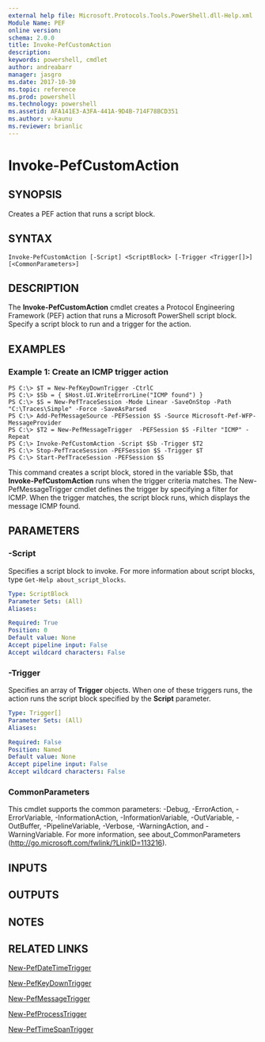 ```yaml
---
external help file: Microsoft.Protocols.Tools.PowerShell.dll-Help.xml
Module Name: PEF
online version: 
schema: 2.0.0
title: Invoke-PefCustomAction
description: 
keywords: powershell, cmdlet
author: andreabarr
manager: jasgro
ms.date: 2017-10-30
ms.topic: reference
ms.prod: powershell
ms.technology: powershell
ms.assetid: AFA141E3-A3FA-441A-9D4B-714F78BCD351
ms.author: v-kaunu
ms.reviewer: brianlic
---
```


# Invoke-PefCustomAction

## SYNOPSIS
Creates a PEF action that runs a script block.

## SYNTAX

```
Invoke-PefCustomAction [-Script] <ScriptBlock> [-Trigger <Trigger[]>] [<CommonParameters>]
```

## DESCRIPTION
The **Invoke-PefCustomAction** cmdlet creates a Protocol Engineering Framework (PEF) action that runs a Microsoft PowerShell script block.
Specify a script block to run and a trigger for the action.

## EXAMPLES

### Example 1: Create an ICMP trigger action
```
PS C:\> $T = New-PefKeyDownTrigger -CtrlC
PS C:\> $Sb = { $Host.UI.WriteErrorLine("ICMP found") }
PS C:\> $S = New-PefTraceSession -Mode Linear -SaveOnStop -Path "C:\Traces\Simple" -Force -SaveAsParsed
PS C:\> Add-PefMessageSource -PEFSession $S -Source Microsoft-Pef-WFP-MessageProvider
PS C:\> $T2 = New-PefMessageTrigger  -PEFSession $S -Filter "ICMP" -Repeat
PS C:\> Invoke-PefCustomAction -Script $Sb -Trigger $T2
PS C:\> Stop-PefTraceSession -PEFSession $S -Trigger $T
PS C:\> Start-PefTraceSession -PEFSession $S
```

This command creates a script block, stored in the variable $Sb, that **Invoke-PefCustomAction** runs when the trigger criteria matches.
The New-PefMessageTrigger cmdlet defines the trigger by specifying a filter for ICMP.
When the trigger matches, the script block runs, which displays the message ICMP found.

## PARAMETERS

### -Script
Specifies a script block to invoke.
For more information about script blocks, type `Get-Help about_script_blocks`.

```yaml
Type: ScriptBlock
Parameter Sets: (All)
Aliases: 

Required: True
Position: 0
Default value: None
Accept pipeline input: False
Accept wildcard characters: False
```

### -Trigger
Specifies an array of **Trigger** objects.
When one of these triggers runs, the action runs the script block specified by the **Script** parameter.

```yaml
Type: Trigger[]
Parameter Sets: (All)
Aliases: 

Required: False
Position: Named
Default value: None
Accept pipeline input: False
Accept wildcard characters: False
```

### CommonParameters
This cmdlet supports the common parameters: -Debug, -ErrorAction, -ErrorVariable, -InformationAction, -InformationVariable, -OutVariable, -OutBuffer, -PipelineVariable, -Verbose, -WarningAction, and -WarningVariable. For more information, see about_CommonParameters (http://go.microsoft.com/fwlink/?LinkID=113216).

## INPUTS

## OUTPUTS

## NOTES

## RELATED LINKS

[New-PefDateTimeTrigger](./New-PefDateTimeTrigger.md)

[New-PefKeyDownTrigger](./New-PefKeyDownTrigger.md)

[New-PefMessageTrigger](./New-PefMessageTrigger.md)

[New-PefProcessTrigger](./New-PefProcessTrigger.md)

[New-PefTimeSpanTrigger](./New-PefTimeSpanTrigger.md)

